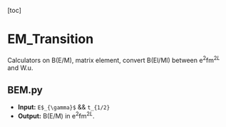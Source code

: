 [toc]

# EM_Transition
Calculators on B(E/M), matrix element, convert B(El/Ml) between e$^2$fm$^{2L}$ and W.u.

## BEM.py 
- **Input:** ``E$_{\gamma}$`` && ``t_{1/2}``
- **Output:** B(E/M) in e$^2$fm$^{2L}$.  

